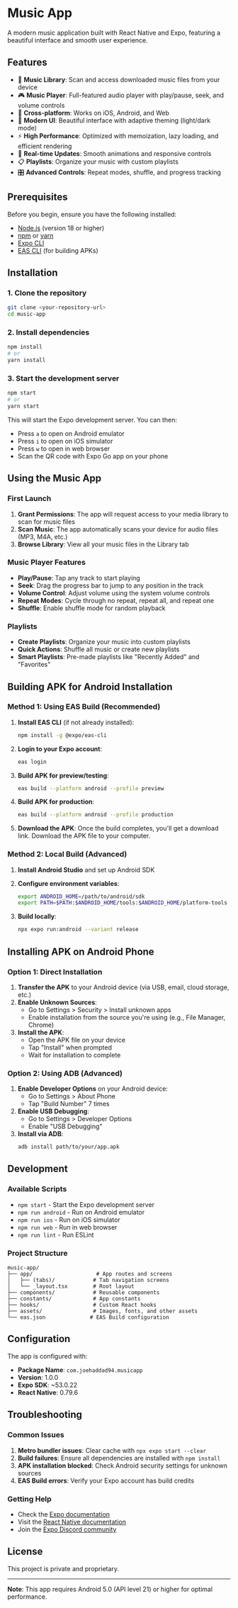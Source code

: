 # Music App

A modern music application built with React Native and Expo, featuring a beautiful interface and smooth user experience.

## Features

- 🎵 **Music Library**: Scan and access downloaded music files from your device
- 🎮 **Music Player**: Full-featured audio player with play/pause, seek, and volume controls
- 📱 **Cross-platform**: Works on iOS, Android, and Web
- 🎨 **Modern UI**: Beautiful interface with adaptive theming (light/dark mode)
- ⚡ **High Performance**: Optimized with memoization, lazy loading, and efficient rendering
- 🔄 **Real-time Updates**: Smooth animations and responsive controls
- 📋 **Playlists**: Organize your music with custom playlists
- 🎛️ **Advanced Controls**: Repeat modes, shuffle, and progress tracking

## Prerequisites

Before you begin, ensure you have the following installed:

- [Node.js](https://nodejs.org/) (version 18 or higher)
- [npm](https://www.npmjs.com/) or [yarn](https://yarnpkg.com/)
- [Expo CLI](https://docs.expo.dev/get-started/installation/)
- [EAS CLI](https://docs.expo.dev/build/setup/) (for building APKs)

## Installation

### 1. Clone the repository

```bash
git clone <your-repository-url>
cd music-app
```

### 2. Install dependencies

```bash
npm install
# or
yarn install
```

### 3. Start the development server

```bash
npm start
# or
yarn start
```

This will start the Expo development server. You can then:
- Press `a` to open on Android emulator
- Press `i` to open on iOS simulator
- Press `w` to open in web browser
- Scan the QR code with Expo Go app on your phone

## Using the Music App

### First Launch
1. **Grant Permissions**: The app will request access to your media library to scan for music files
2. **Scan Music**: The app automatically scans your device for audio files (MP3, M4A, etc.)
3. **Browse Library**: View all your music files in the Library tab

### Music Player Features
- **Play/Pause**: Tap any track to start playing
- **Seek**: Drag the progress bar to jump to any position in the track
- **Volume Control**: Adjust volume using the system volume controls
- **Repeat Modes**: Cycle through no repeat, repeat all, and repeat one
- **Shuffle**: Enable shuffle mode for random playback

### Playlists
- **Create Playlists**: Organize your music into custom playlists
- **Quick Actions**: Shuffle all music or create new playlists
- **Smart Playlists**: Pre-made playlists like "Recently Added" and "Favorites"

## Building APK for Android Installation

### Method 1: Using EAS Build (Recommended)

1. **Install EAS CLI** (if not already installed):
   ```bash
   npm install -g @expo/eas-cli
   ```

2. **Login to your Expo account**:
   ```bash
   eas login
   ```

3. **Build APK for preview/testing**:
   ```bash
   eas build --platform android --profile preview
   ```

4. **Build APK for production**:
   ```bash
   eas build --platform android --profile production
   ```

5. **Download the APK**: Once the build completes, you'll get a download link. Download the APK file to your computer.

### Method 2: Local Build (Advanced)

1. **Install Android Studio** and set up Android SDK
2. **Configure environment variables**:
   ```bash
   export ANDROID_HOME=/path/to/android/sdk
   export PATH=$PATH:$ANDROID_HOME/tools:$ANDROID_HOME/platform-tools
   ```

3. **Build locally**:
   ```bash
   npx expo run:android --variant release
   ```

## Installing APK on Android Phone

### Option 1: Direct Installation

1. **Transfer the APK** to your Android device (via USB, email, cloud storage, etc.)
2. **Enable Unknown Sources**:
   - Go to Settings > Security > Install unknown apps
   - Enable installation from the source you're using (e.g., File Manager, Chrome)
3. **Install the APK**:
   - Open the APK file on your device
   - Tap "Install" when prompted
   - Wait for installation to complete

### Option 2: Using ADB (Advanced)

1. **Enable Developer Options** on your Android device:
   - Go to Settings > About Phone
   - Tap "Build Number" 7 times
2. **Enable USB Debugging**:
   - Go to Settings > Developer Options
   - Enable "USB Debugging"
3. **Install via ADB**:
   ```bash
   adb install path/to/your/app.apk
   ```

## Development

### Available Scripts

- `npm start` - Start the Expo development server
- `npm run android` - Run on Android emulator
- `npm run ios` - Run on iOS simulator
- `npm run web` - Run in web browser
- `npm run lint` - Run ESLint

### Project Structure

```
music-app/
├── app/                    # App routes and screens
│   ├── (tabs)/            # Tab navigation screens
│   └── _layout.tsx        # Root layout
├── components/            # Reusable components
├── constants/             # App constants
├── hooks/                 # Custom React hooks
├── assets/                # Images, fonts, and other assets
└── eas.json              # EAS Build configuration
```

## Configuration

The app is configured with:
- **Package Name**: `com.joehaddad94.musicapp`
- **Version**: 1.0.0
- **Expo SDK**: ~53.0.22
- **React Native**: 0.79.6

## Troubleshooting

### Common Issues

1. **Metro bundler issues**: Clear cache with `npx expo start --clear`
2. **Build failures**: Ensure all dependencies are installed with `npm install`
3. **APK installation blocked**: Check Android security settings for unknown sources
4. **EAS Build errors**: Verify your Expo account has build credits

### Getting Help

- Check the [Expo documentation](https://docs.expo.dev/)
- Visit the [React Native documentation](https://reactnative.dev/)
- Join the [Expo Discord community](https://chat.expo.dev/)

## License

This project is private and proprietary.

---

**Note**: This app requires Android 5.0 (API level 21) or higher for optimal performance.